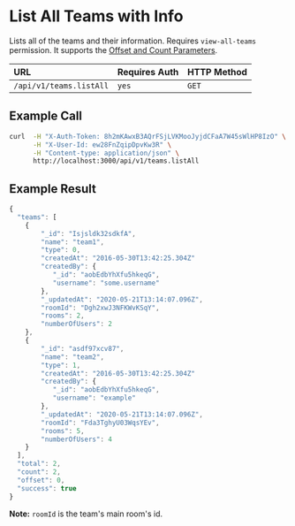 # List All Teams with Info

Lists all of the teams and their information. Requires `view-all-teams` permission. It supports the [Offset and Count Parameters](../../other-important-endpoints/offset-and-count-and-sort-info.md).

| URL | Requires Auth | HTTP Method |
| :--- | :--- | :--- |
| `/api/v1/teams.listAll` | `yes` | `GET` |

## Example Call

```bash
curl  -H "X-Auth-Token: 8h2mKAwxB3AQrFSjLVKMooJyjdCFaA7W45sWlHP8IzO" \
      -H "X-User-Id: ew28FnZqipDpvKw3R" \
      -H "Content-type: application/json" \
      http://localhost:3000/api/v1/teams.listAll
```

## Example Result

```javascript
{
  "teams": [
    {
        "_id": "Isjsldk32sdkfA",
        "name": "team1",
        "type": 0,
        "createdAt": "2016-05-30T13:42:25.304Z"
        "createdBy": {
           "_id": "aobEdbYhXfu5hkeqG",
           "username": "some.username"
        },
        "_updatedAt": "2020-05-21T13:14:07.096Z",
        "roomId": "Dgh2xwJ3NFKWvKSqY",
        "rooms": 2,
        "numberOfUsers": 2
    },
    {
        "_id": "asdf97xcv87",
        "name": "team2",
        "type": 1,
        "createdAt": "2016-05-30T13:42:25.304Z"
        "createdBy": {
           "_id": "aobEdbYhXfu5hkeqG",
           "username": "example"
        },
        "_updatedAt": "2020-05-21T13:14:07.096Z",
        "roomId": "Fda3TghyU03WqsYEv",
        "rooms": 5,
        "numberOfUsers": 4
    }
  ],
  "total": 2,
  "count": 2,
  "offset": 0,
  "success": true
}
```

**Note:** `roomId` is the team's main room's id.

